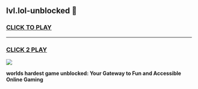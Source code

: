 
## lvl.lol-unblocked 👋
<h3>
<a href="https://premium.freeplayer.one?title=lvl.lol-unblocked&ref=14F">CLICK TO PLAY</a></h3>
<hr>

<h3>
<a href="https://premium.freeplayer.one?title=lvl.lol-unblocked&ref=14F">CLICK 2 PLAY</a>
  
</h3>

<a href="https://premium.freeplayer.one?title=lvl.lol-unblocked&ref=12F/"><img src="https://clearcache.store/games.png"></a>


**worlds hardest game unblocked: Your Gateway to Fun and Accessible Online Gaming**
